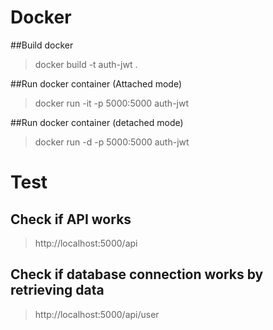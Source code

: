 # Docker

##Build docker 
>docker build -t auth-jwt .

##Run docker container (Attached mode)
>docker run -it -p 5000:5000 auth-jwt

##Run docker container (detached mode)
>docker run -d -p 5000:5000 auth-jwt


# Test

## Check if API works
>http://localhost:5000/api


## Check if database connection works by retrieving data
>http://localhost:5000/api/user


